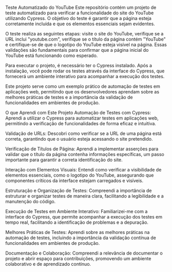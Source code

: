 Teste Automatizado do YouTube
Este repositório contém um projeto de teste automatizado para verificar a funcionalidade do site do YouTube utilizando Cypress. O objetivo do teste é garantir que a página esteja corretamente incluída e que os elementos essenciais sejam evidentes.

O teste realiza as seguintes etapas: visite o site do YouTube, verifique se a URL inclui "youtube.com", verifique se o título da página contém "YouTube" e certifique-se de que o logotipo do YouTube esteja visível na página. Essas validações são fundamentais para confirmar que a página inicial do YouTube está funcionando como esperado.

Para executar o projeto, é necessário ter o Cypress instalado. Após a instalação, você pode rodar os testes através da interface do Cypress, que fornecerá um ambiente interativo para acompanhar a execução dos testes.

Este projeto serve como um exemplo prático de automação de testes em aplicações web, permitindo que os desenvolvedores aprendam sobre as melhores práticas de testes e a importância da validação de funcionalidades em ambientes de produção.

O que Aprendi com Este Projeto
Automação de Testes com Cypress: Aprendi a utilizar o Cypress para automatizar testes em aplicações web, permitindo a verificação de funcionalidades de forma eficaz e intuitiva.

Validação de URLs: Descobri como verificar se a URL de uma página está correta, garantindo que o usuário esteja acessando o site pretendido.

Verificação de Títulos de Página: Aprendi a implementar asserções para validar que o título da página contenha informações específicas, um passo importante para garantir a correta identificação do site.

Interação com Elementos Visuais: Entendi como verificar a visibilidade de elementos essenciais, como o logotipo do YouTube, assegurando que componentes críticos da interface estejam carregados e visíveis.

Estruturação e Organização de Testes: Compreendi a importância de estruturar e organizar testes de maneira clara, facilitando a legibilidade e a manutenção do código.

Execução de Testes em Ambiente Interativo: Familiarizei-me com a interface do Cypress, que permite acompanhar a execução dos testes em tempo real, facilitando a identificação de problemas e a depuração.

Melhores Práticas de Testes: Aprendi sobre as melhores práticas na automação de testes, incluindo a importância da validação contínua de funcionalidades em ambientes de produção.

Documentação e Colaboração: Compreendi a relevância de documentar o projeto e abrir espaço para contribuições, promovendo um ambiente colaborativo e de aprendizado contínuo.
